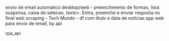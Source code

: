envio de email automatico
desktop/web - preenchimento de formas, lista suspensa, caixa de selecao, texto=. Entra, preenche e enviar resposta no final
web scraping - Tech Mundo - df com titulo e data de noticias
app web para envio de email, by api

rpa_api